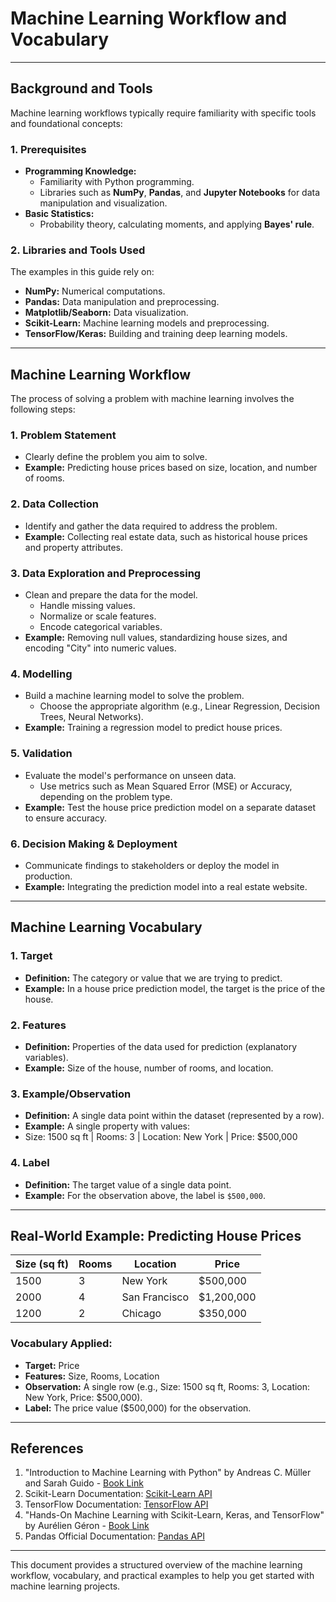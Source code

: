 # Machine Learning Workflow and Vocabulary

---

## **Background and Tools**

Machine learning workflows typically require familiarity with specific tools and foundational concepts:

### **1. Prerequisites**
- **Programming Knowledge:**  
  - Familiarity with Python programming.  
  - Libraries such as **NumPy**, **Pandas**, and **Jupyter Notebooks** for data manipulation and visualization.
- **Basic Statistics:**  
  - Probability theory, calculating moments, and applying **Bayes' rule**.

### **2. Libraries and Tools Used**
The examples in this guide rely on:
- **NumPy:** Numerical computations.
- **Pandas:** Data manipulation and preprocessing.
- **Matplotlib/Seaborn:** Data visualization.
- **Scikit-Learn:** Machine learning models and preprocessing.
- **TensorFlow/Keras:** Building and training deep learning models.

---

## **Machine Learning Workflow**

The process of solving a problem with machine learning involves the following steps:

### **1. Problem Statement**
- Clearly define the problem you aim to solve.
- **Example:** Predicting house prices based on size, location, and number of rooms.

### **2. Data Collection**
- Identify and gather the data required to address the problem.
- **Example:** Collecting real estate data, such as historical house prices and property attributes.

### **3. Data Exploration and Preprocessing**
- Clean and prepare the data for the model.
  - Handle missing values.
  - Normalize or scale features.
  - Encode categorical variables.
- **Example:** Removing null values, standardizing house sizes, and encoding "City" into numeric values.

### **4. Modelling**
- Build a machine learning model to solve the problem.
  - Choose the appropriate algorithm (e.g., Linear Regression, Decision Trees, Neural Networks).
- **Example:** Training a regression model to predict house prices.

### **5. Validation**
- Evaluate the model's performance on unseen data.
  - Use metrics such as Mean Squared Error (MSE) or Accuracy, depending on the problem type.
- **Example:** Test the house price prediction model on a separate dataset to ensure accuracy.

### **6. Decision Making & Deployment**
- Communicate findings to stakeholders or deploy the model in production.
- **Example:** Integrating the prediction model into a real estate website.

---

## **Machine Learning Vocabulary**

### **1. Target**
- **Definition:** The category or value that we are trying to predict.
- **Example:** In a house price prediction model, the target is the price of the house.

### **2. Features**
- **Definition:** Properties of the data used for prediction (explanatory variables).
- **Example:** Size of the house, number of rooms, and location.

### **3. Example/Observation**
- **Definition:** A single data point within the dataset (represented by a row).
- **Example:** A single property with values:  
- Size: 1500 sq ft | Rooms: 3 | Location: New York | Price: $500,000

### **4. Label**
- **Definition:** The target value of a single data point.
- **Example:** For the observation above, the label is `$500,000`.

---

## **Real-World Example: Predicting House Prices**

| **Size (sq ft)** | **Rooms** | **Location**  | **Price**   |
|-------------------|-----------|---------------|-------------|
| 1500             | 3         | New York      | $500,000    |
| 2000             | 4         | San Francisco | $1,200,000  |
| 1200             | 2         | Chicago       | $350,000    |

### Vocabulary Applied:
- **Target:** Price  
- **Features:** Size, Rooms, Location  
- **Observation:** A single row (e.g., Size: 1500 sq ft, Rooms: 3, Location: New York, Price: $500,000).  
- **Label:** The price value ($500,000) for the observation.

---

## **References**

1. "Introduction to Machine Learning with Python" by Andreas C. Müller and Sarah Guido - [Book Link](https://www.oreilly.com/library/view/introduction-to-machine/9781449369880/)
2. Scikit-Learn Documentation: [Scikit-Learn API](https://scikit-learn.org/stable/)
3. TensorFlow Documentation: [TensorFlow API](https://www.tensorflow.org/)
4. "Hands-On Machine Learning with Scikit-Learn, Keras, and TensorFlow" by Aurélien Géron - [Book Link](https://www.oreilly.com/library/view/hands-on-machine-learning/9781492032632/)
5. Pandas Official Documentation: [Pandas API](https://pandas.pydata.org/)

---

This document provides a structured overview of the machine learning workflow, vocabulary, and practical examples to help you get started with machine learning projects.
